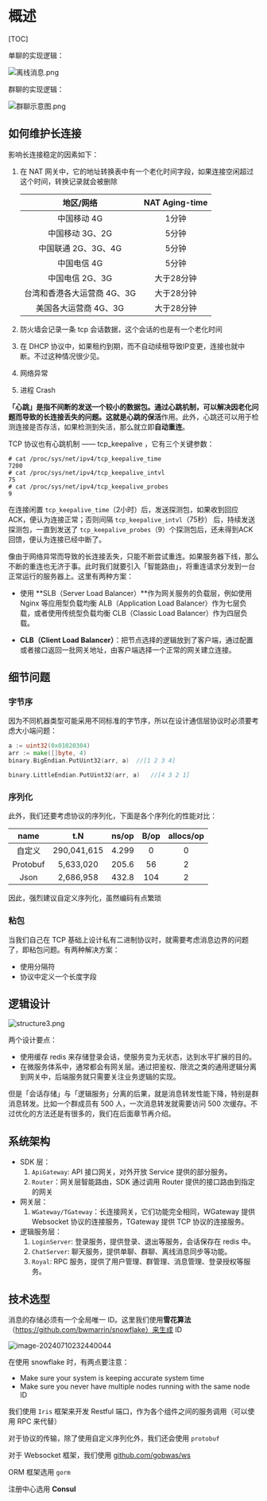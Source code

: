 # 概述

[TOC]

单聊的实现逻辑：

![离线消息.png](./assets/9c685df7186143fabec1dde652963fb1tplv-k3u1fbpfcp-jj-mark1512000q75.webp)

群聊的实现逻辑：

![群聊示意图.png](./assets/282e4d62f2154874b31dd11a2f059989tplv-k3u1fbpfcp-jj-mark1512000q75.webp)



## 如何维护长连接

影响长连接稳定的因素如下：

1. 在 NAT 网关中，它的地址转换表中有一个老化时间字段，如果连接空闲超过这个时间，转换记录就会被删除

   |          地区/网络           | NAT Aging-time |
   | :--------------------------: | :------------: |
   |         中国移动 4G          |     1分钟      |
   |       中国移动 3G、2G        |     5分钟      |
   |     中国联通 2G、3G、4G      |     5分钟      |
   |         中国电信 4G          |     5分钟      |
   |       中国电信 2G、3G        |   大于28分钟   |
   | 台湾和香港各大运营商  4G、3G |   大于28分钟   |
   |    美国各大运营商 4G、3G     |   大于28分钟   |

2. 防火墙会记录一条 tcp 会话数据，这个会话的也是有一个老化时间

3. 在 DHCP 协议中，如果租约到期，而不自动续租导致IP变更，连接也就中断。不过这种情况很少见。

4. 网络异常

5. 进程 Crash

**「心跳」**是指不间断的发送一个较小的数据包。通过心跳机制，可以解决因老化问题而导致的长连接丢失的问题。这就是心跳的**保活**作用。此外，心跳还可以用于检测连接是否存活，如果检测到失活，那么就立即**自动重连**。

TCP 协议也有心跳机制 —— tcp_keepalive ，它有三个关键参数：

~~~shell
# cat /proc/sys/net/ipv4/tcp_keepalive_time
7200
# cat /proc/sys/net/ipv4/tcp_keepalive_intvl
75
# cat /proc/sys/net/ipv4/tcp_keepalive_probes
9
~~~

在连接闲置 `tcp_keepalive_time`（2小时）后，发送探测包，如果收到回应ACK，便认为连接正常；否则间隔 `tcp_keepalive_intvl`（75秒） 后，持续发送探测包，一直到发送了 `tcp_keepalive_probes`（9）个探测包后，还未得到ACK回馈，便认为连接已经中断了。

像由于网络异常而导致的长连接丢失，只能不断尝试重连。如果服务器下线，那么不断的重连也无济于事。此时我们就要引入「智能路由」，将重连请求分发到一台正常运行的服务器上。这里有两种方案：

- 使用 **SLB（Server Load Balancer）**作为网关服务的负载层，例如使用 Nginx 等应用型负载均衡 ALB（Application Load Balancer）作为七层负载，或者使用传统型负载均衡 CLB（Classic Load Balancer）作为四层负载。

  

- **CLB（Client Load Balancer）**：把节点选择的逻辑放到了客户端，通过配置或者接口返回一批网关地址，由客户端选择一个正常的网关建立连接。

  

## 细节问题

### 字节序

因为不同机器类型可能采用不同标准的字节序，所以在设计通信层协议时必须要考虑大小端问题：

~~~go
a := uint32(0x01020304)
arr := make([]byte, 4)
binary.BigEndian.PutUint32(arr, a)	//[1 2 3 4]

binary.LittleEndian.PutUint32(arr, a)	//[4 3 2 1]
~~~

### 序列化

此外，我们还要考虑协议的序列化，下面是各个序列化的性能对比：

|   name   |     t.N     | ns/op | B/op | allocs/op |
| :------: | :---------: | :---: | :--: | :-------: |
|  自定义  | 290,041,615 | 4.299 |  0   |     0     |
| Protobuf |  5,633,020  | 205.6 |  56  |     2     |
|   Json   |  2,686,958  | 432.8 | 104  |     2     |

因此，强烈建议自定义序列化，虽然编码有点繁琐

### 粘包

当我们自己在 TCP 基础上设计私有二进制协议时，就需要考虑消息边界的问题了，即粘包问题。有两种解决方案：

- 使用分隔符
- 协议中定义一个长度字段



## 逻辑设计

![structure3.png](./assets/167fee31eb7a46439f6216207d01392dtplv-k3u1fbpfcp-jj-mark1512000q75.webp)

两个设计要点：

- 使用缓存 redis 来存储登录会话，使服务变为无状态，达到水平扩展的目的。
- 在微服务体系中，通常都会有网关层。通过把鉴权、限流之类的通用逻辑分离到网关中，后端服务就只需要关注业务逻辑的实现。

但是「会话存储」与「逻辑服务」分离的后果，就是消息转发性能下降，特别是群消息转发。比如一个群成员有 500 人，一次消息转发就需要访问 500 次缓存。不过优化的方法还是有很多的，我们在后面章节再介绍。



## 系统架构

- SDK 层：
  1. `ApiGateway`: API 接口网关，对外开放 Service 提供的部分服务。
  2. `Router`：网关层智能路由，SDK 通过调用 Router 提供的接口路由到指定的网关
- 网关层：
  1. `WGateway/TGateway`：长连接网关，它们功能完全相同，WGateway 提供 Websocket 协议的连接服务，TGateway 提供 TCP 协议的连接服务。
- 逻辑服务层：
  1. `LoginServer`: 登录服务，提供登录、退出等服务，会话保存在 redis 中。
  2. `ChatServer`: 聊天服务，提供单聊、群聊、离线消息同步等功能。
  3. `Royal`: RPC 服务，提供了用户管理、群管理、消息管理、登录授权等服务。

## 技术选型

消息的存储必须有一个全局唯一 ID。这里我们使用**雪花算法**（https://github.com/bwmarrin/snowflake）来生成 ID

![image-20240710232440044](./assets/image-20240710232440044.png)

在使用 snowflake 时，有两点要注意：

- Make sure your system is keeping accurate system time
- Make sure you never have multiple nodes running with the same node ID



我们使用 `Iris` 框架来开发 Restful 端口，作为各个组件之间的服务调用（可以使用 RPC 来代替）

对于协议的传输，除了使用自定义序列化外，我们还会使用 `protobuf`

对于 Websocket 框架，我们使用 [github.com/gobwas/ws](https://link.juejin.cn/?target=https%3A%2F%2Fgithub.com%2Fgobwas%2Fws) 

ORM 框架选用 `gorm`

注册中心选用 **Consul**
